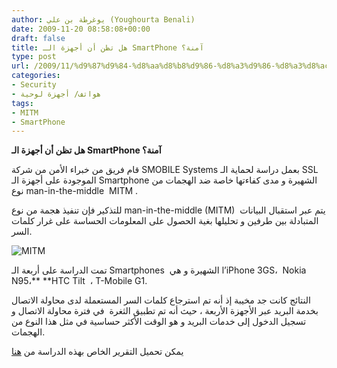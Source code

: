 ```yaml
---
author: يوغرطة بن علي (Youghourta Benali)
date: 2009-11-20 08:58:08+00:00
draft: false
title: هل تظن أن أجهزة الـ SmartPhone آمنة؟
type: post
url: /2009/11/%d9%87%d9%84-%d8%aa%d8%b8%d9%86-%d8%a3%d9%86-%d8%a3%d8%ac%d9%87%d8%b2%d8%a9-%d8%a7%d9%84%d9%80-smartphone-%d8%a2%d9%85%d9%86%d8%a9%d8%9f/
categories:
- Security
- هواتف/ أجهزة لوحية
tags:
- MITM
- SmartPhone
---
```


**هل تظن أن أجهزة الـ SmartPhone آمنة؟**



قام فريق من خبراء الأمن من شركة SMOBILE Systems بعمل دراسة لحماية الـ SSL الموجودة على أجهزة الـ Smartphone الشهيرة و مدى كفاءتها خاصة ضد الهجمات من نوع man-in-the-middle  MITM .

للتذكير فإن تنفيذ هجمة من نوع man-in-the-middle (MITM)  يتم عبر استقبال البيانات المتبادلة بين طرفين و تحليلها بغية الحصول على المعلومات الحساسة على غرار كلمات السر.

![MITM](http://www.it-scoop.com/wp-content/uploads/2009/11/MITM.JPG)


تمت الدراسة على أربعة الـ Smartphones  الشهيرة و هي l’iPhone 3GS،  Nokia N95،** **HTC Tilt  ، T-Mobile G1.

النتائج كانت جد مخيبة إذ أنه تم استرجاع كلمات السر المستعملة لدى محاولة الاتصال بخدمة البريد عبر الأجهزة الأربعة ، حيث أنه تم تطبيق الثغرة  في فترة محاولة الاتصال و تسجيل الدخول إلى خدمات البريد و هو الوقت الأكثر حساسية في مثل هذا النوع من الهجمات.

يمكن تحميل التقرير الخاص بهذه الدراسة من [هنا](http://threatcenter.smobilesystems.com/wp-content/uploads/2009/11/MIMT-Whitepaper031.pdf)
